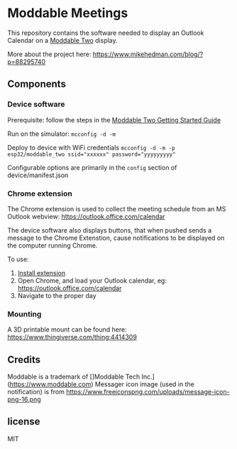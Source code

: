 # Moddable Meetings
This repository contains the software needed to display an Outlook Calendar on a [Moddable Two](https://www.moddable.com/moddable-two.php) display.

More about the project here: https://www.mikehedman.com/blog/?p=88295740
## Components
### Device software
Prerequisite: follow the steps in the [Moddable Two Getting Started Guide](https://github.com/Moddable-OpenSource/moddable/blob/public/documentation/devices/moddable-two.md)

Run on the simulator:
`mcconfig -d -m`

Deploy to device with WiFi credentials
`mcconfig -d -m -p esp32/moddable_two ssid="xxxxxx" password="yyyyyyyyy"`

Configurable options are primarily in the `config` section of device/manifest.json

### Chrome extension
The Chrome extension is used to collect the meeting schedule from an MS Outlook webview: https://outlook.office.com/calendar

The device software also displays buttons, that when pushed sends a message to the Chrome Extenstion, cause notifications to be displayed on the computer running Chrome.

To use:
1) [Install extension](https://support.google.com/chrome_webstore/answer/2664769?hl=en)
1) Open Chrome, and load your Outlook calendar, eg: https://outlook.office.com/calendar
1) Navigate to the proper day

### Mounting
A 3D printable mount can be found here: https://www.thingiverse.com/thing:4414309

## Credits
Moddable is a trademark of []Moddable Tech Inc.](https://www.moddable.com)
Messager icon image (used in the notification) is from https://www.freeiconspng.com/uploads/message-icon-png-16.png

## license
MIT